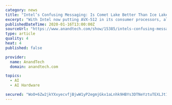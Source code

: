 ```yaml
---
category: news
title: "Intel’s Confusing Messaging: Is Comet Lake Better Than Ice Lake?"
excerpt: "With Intel now putting AVX-512 in its consumer processors, along with a stronger GPU and things like the Gaussian Neural Accelerator, actually identifying what uses these accelerators is quite hard, as there is no official list. Intel took the time to give us a number of examples. In this case, we’re seeing AI enhancements in the Adobe suite ..."
publishedDateTime: 2020-01-16T13:00:00Z
sourceUrl: "https://www.anandtech.com/show/15385/intels-confusing-messaging-is-comet-lake-better-than-ice-lake"
type: article
quality: 4
heat: 4
published: false

provider:
  name: AnandTech
  domain: anandtech.com

topics:
  - AI
  - AI Hardware

secured: "WoO+6Zw2jkYXxyecvfjBjwW1yP2egmjGkx1aLnhk9HBYs3DTNeYztuTEXLJt19hxCi4ikHWgoQdn8E9t8PieGCKSLkP5z1+DlTls1WqFSAPSMCAnsrAd3DRK4fCpzFI5T5RIo4nT32yIu+fiVRKBGUC+TABi2NsSxVMcG0AJB7OweCNA7SY2PggwwSs6IetPXS9vZHiq1/QYF+bwvpQ78MvgaB4eWwL7Omn5ZIT863DrX5Pc8wYae0sA+zfhpbvSvHWu7TO/uoezFxP5hyTALYipBhfuOgo31e0TBHUzufOoSK4lTLbeZ8dhJ2UWyQYS+Vk/K1BUB0tYqLqQKv3uiw55QUQ5PhzOPQp2Hkjhb8F4SRpHwhAmTDYll3kFZbdrsnjeMxX5DeUPtM0mrIygz8qFoUcJd4n44S/yBb8y3cd6v9tYHch+Gem5O3WkI8TOjb5aMB1eZAT1SGcgukqXBw==;Qx0qRH7vuM+7kRMZU5qjww=="
---
```


